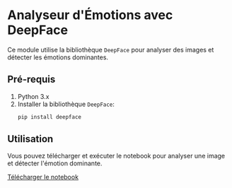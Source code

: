 # Analyseur d'Émotions avec DeepFace

Ce module utilise la bibliothèque `DeepFace` pour analyser des images et détecter les émotions dominantes.

## Pré-requis

1. Python 3.x
2. Installer la bibliothèque `DeepFace`:
    ```bash
    pip install deepface
    ```

## Utilisation

Vous pouvez télécharger et exécuter le notebook pour analyser une image et détecter l'émotion dominante. 

[Télécharger le notebook](emotion.ipynb)
